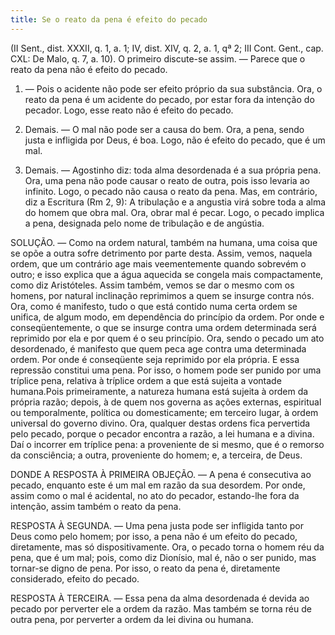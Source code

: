 ```yaml
---
title: Se o reato da pena é efeito do pecado
---
```


(II Sent., dist. XXXII, q. 1, a. 1; IV, dist. XIV, q. 2, a. 1, qª 2; III Cont. Gent., cap. CXL: De Malo, q. 7, a. 10).
  O primeiro discute-se assim. — Parece que o reato da pena não é efeito do pecado.  

1. — Pois o acidente não pode ser efeito próprio da sua substância. Ora, o reato da pena é um acidente do pecado, por estar fora da intenção do pecador. Logo, esse reato não é efeito do pecado.  

2. Demais. — O mal não pode ser a causa do bem. Ora, a pena, sendo justa e infligida por Deus, é boa. Logo, não é efeito do pecado, que é um mal.  

3. Demais. — Agostinho diz: toda alma desordenada é a sua própria pena. Ora, uma pena não pode causar o reato de outra, pois isso levaria ao infinito. Logo, o pecado não causa o reato da pena.  Mas, em contrário, diz a Escritura (Rm 2, 9): A tribulação e a angustia virá sobre toda a alma do homem que obra mal. Ora, obrar mal é pecar. Logo, o pecado implica a pena, designada pelo nome de tribulação e de angústia.  

SOLUÇÃO. — Como na ordem natural, também na humana, uma coisa que se opõe a outra sofre detrimento por parte desta. Assim, vemos, naquela ordem, que um contrário age mais veementemente quando sobrevém o outro; e isso explica que a água aquecida se congela mais compactamente, como diz Aristóteles. Assim também, vemos se dar o mesmo com os homens, por natural inclinação reprimimos a quem se insurge contra nós.  Ora, como é manifesto, tudo o que está contido numa certa ordem se unifica, de algum modo, em dependência do princípio da ordem. Por onde e conseqüentemente, o que se insurge contra uma ordem determinada será reprimido por ela e por quem é o seu princípio. Ora, sendo o pecado um ato desordenado, é manifesto que quem peca age contra uma determinada ordem. Por onde é conseqüente seja reprimido por ela própria. E essa repressão constitui uma pena. Por isso, o homem pode ser punido por uma tríplice pena, relativa à tríplice ordem a que está sujeita a vontade humana.Pois primeiramente, a natureza humana está sujeita à ordem da própria razão; depois, à de quem nos governa as ações externas, espiritual ou temporalmente, política ou domesticamente; em terceiro lugar, à ordem universal do governo divino. Ora, qualquer destas ordens fica pervertida pelo pecado, porque o pecador encontra a razão, a lei humana e a divina. Daí o incorrer em tríplice pena: a proveniente de si mesmo, que é o remorso da consciência; a outra, proveniente do homem; e, a terceira, de Deus.  

DONDE A RESPOSTA À PRIMEIRA OBJEÇÃO. — A pena é consecutiva ao pecado, enquanto este é um mal em razão da sua desordem. Por onde, assim como o mal é acidental, no ato do pecador, estando-lhe fora da intenção, assim também o reato da pena.  

RESPOSTA À SEGUNDA. — Uma pena justa pode ser infligida tanto por Deus como pelo homem; por isso, a pena não é um efeito do pecado, diretamente, mas só dispositivamente. Ora, o pecado torna o homem réu da pena, que é um mal; pois, como diz Dionísio, mal é, não o ser punido, mas tornar-se digno de pena. Por isso, o reato da pena é, diretamente considerado, efeito do pecado. 

RESPOSTA À TERCEIRA. — Essa pena da alma desordenada é devida ao pecado por perverter ele a ordem da razão. Mas também se torna réu de outra pena, por perverter a ordem da lei divina ou humana.